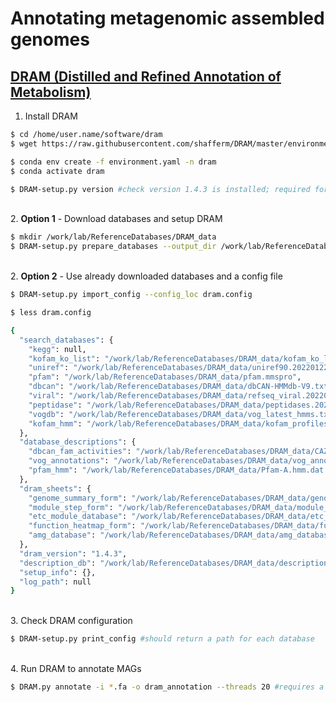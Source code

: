 # Annotating metagenomic assembled genomes

## [DRAM (Distilled and Refined Annotation of Metabolism)](https://github.com/WrightonLabCSU/DRAM)

1. Install DRAM

```bash
$ cd /home/user.name/software/dram
$ wget https://raw.githubusercontent.com/shafferm/DRAM/master/environment.yaml

$ conda env create -f environment.yaml -n dram
$ conda activate dram

$ DRAM-setup.py version #check version 1.4.3 is installed; required for 2. Option 2 step below
```

\
2. **Option 1** - Download databases and setup DRAM

```bash
$ mkdir /work/lab/ReferenceDatabases/DRAM_data
$ DRAM-setup.py prepare_databases --output_dir /work/lab/ReferenceDatabases/DRAM_data #use --kegg_loc kegg.pep if you have access to KEGG
```

\
2. **Option 2** - Use already downloaded databases and a config file

```bash
$ DRAM-setup.py import_config --config_loc dram.config

$ less dram.config

{
  "search_databases": {
    "kegg": null,
    "kofam_ko_list": "/work/lab/ReferenceDatabases/DRAM_data/kofam_ko_list.tsv",
    "uniref": "/work/lab/ReferenceDatabases/DRAM_data/uniref90.20220122.mmsdb",
    "pfam": "/work/lab/ReferenceDatabases/DRAM_data/pfam.mmspro",
    "dbcan": "/work/lab/ReferenceDatabases/DRAM_data/dbCAN-HMMdb-V9.txt",
    "viral": "/work/lab/ReferenceDatabases/DRAM_data/refseq_viral.20220122.mmsdb",
    "peptidase": "/work/lab/ReferenceDatabases/DRAM_data/peptidases.20220122.mmsdb",
    "vogdb": "/work/lab/ReferenceDatabases/DRAM_data/vog_latest_hmms.txt",
    "kofam_hmm": "/work/lab/ReferenceDatabases/DRAM_data/kofam_profiles.hmm"
  },
  "database_descriptions": {
    "dbcan_fam_activities": "/work/lab/ReferenceDatabases/DRAM_data/CAZyDB.07302020.fam-activities.txt",
    "vog_annotations": "/work/lab/ReferenceDatabases/DRAM_data/vog_annotations_latest.tsv.gz",
    "pfam_hmm": "/work/lab/ReferenceDatabases/DRAM_data/Pfam-A.hmm.dat.gz"
  },
  "dram_sheets": {
    "genome_summary_form": "/work/lab/ReferenceDatabases/DRAM_data/genome_summary_form.20220122.tsv",
    "module_step_form": "/work/lab/ReferenceDatabases/DRAM_data/module_step_form.20220122.tsv",
    "etc_module_database": "/work/lab/ReferenceDatabases/DRAM_data/etc_mdoule_database.20220122.tsv",
    "function_heatmap_form": "/work/lab/ReferenceDatabases/DRAM_data/function_heatmap_form.20220122.tsv",
    "amg_database": "/work/lab/ReferenceDatabases/DRAM_data/amg_database.20220122.tsv"
  },
  "dram_version": "1.4.3",
  "description_db": "/work/lab/ReferenceDatabases/DRAM_data/description_db.sqlite",
  "setup_info": {},
  "log_path": null
}
```

\
3. Check DRAM configuration

```bash
$ DRAM-setup.py print_config #should return a path for each database
```

\
4. Run DRAM to annotate MAGs

```bash
$ DRAM.py annotate -i *.fa -o dram_annotation --threads 20 #requires a lot of memory ~500 GB
```
